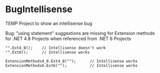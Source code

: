 # BugIntellisense
TEMP Project to show an intellisense bug

Bug: "using statement" suggestions are missing for Extension methods  
for .NET 4.8 Projects when referenced from .NET 6 Projects


    "".Ext4_8();    // Intellisense doesn't work
    "".Ext6();      // Intellisense works

    ExtensionMethods4_8.Ext4_8("");      // Intellisense works
    ExtensionMethods6.Ext6("");          // Intellisense works
